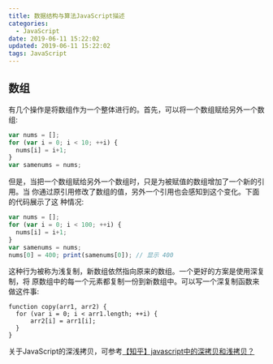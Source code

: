```yaml
---
title: 数据结构与算法JavaScript描述
categories:
  - JavaScript
date: 2019-06-11 15:22:02
updated: 2019-06-11 15:22:02
tags: JavaScript
---
```


## 数组
有几个操作是将数组作为一个整体进行的。首先，可以将一个数组赋给另外一个数组:
```js
var nums = [];
for (var i = 0; i < 10; ++i) {
  nums[i] = i+1;
}
var samenums = nums;
```
但是，当把一个数组赋给另外一个数组时，只是为被赋值的数组增加了一个新的引用。当 你通过原引用修改了数组的值，另外一个引用也会感知到这个变化。下面的代码展示了这 种情况:
```js
var nums = [];
for (var i = 0; i < 100; ++i) {
  nums[i] = i+1;
}
var samenums = nums;
nums[0] = 400; print(samenums[0]); // 显示 400
```
这种行为被称为浅复制，新数组依然指向原来的数组。一个更好的方案是使用深复制，将 原数组中的每一个元素都复制一份到新数组中。可以写一个深复制函数来做这件事:
```
function copy(arr1, arr2) {
  for (var i = 0; i < arr1.length; ++i) {
      arr2[i] = arr1[i];
  }
}
```
关于JavaScript的深浅拷贝，可参考[【知乎】javascript中的深拷贝和浅拷贝？](https://www.zhihu.com/question/23031215)
